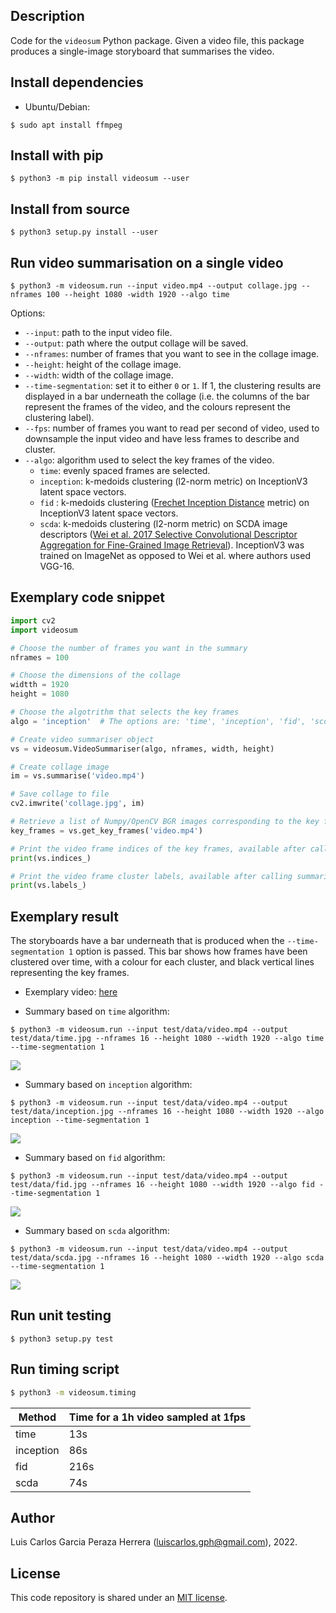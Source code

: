 Description
-----------
Code for the `videosum` Python package. Given a video file, this package produces a single-image storyboard that summarises the video.


Install dependencies
--------------------
* Ubuntu/Debian:
```
$ sudo apt install ffmpeg
```

Install with pip
----------------
```
$ python3 -m pip install videosum --user
```


Install from source
-------------------
```
$ python3 setup.py install --user
```


Run video summarisation on a single video
-----------------------------------------
```
$ python3 -m videosum.run --input video.mp4 --output collage.jpg --nframes 100 --height 1080 -width 1920 --algo time
```
Options:
  * `--input`: path to the input video file.
  * `--output`: path where the output collage will be saved.
  * `--nframes`: number of frames that you want to see in the collage image.
  * `--height`: height of the collage image.
  * `--width`: width of the collage image.
  * `--time-segmentation`: set it to either `0` or `1`. If 1, the clustering results are displayed in a bar underneath the collage (i.e. the columns of the bar represent the frames of the video, and the colours represent the clustering label).
  * `--fps`: number of frames you want to read per second of video, used to downsample the input video and have less frames to describe and cluster.
  * `--algo`: algorithm used to select the key frames of the video.
    * `time`: evenly spaced frames are selected.
    * `inception`: k-medoids clustering (l2-norm metric) on InceptionV3 latent space vectors.
    * `fid` : k-medoids clustering ([Frechet Inception Distance](https://en.wikipedia.org/wiki/Fr%C3%A9chet_inception_distance) metric) on InceptionV3 latent space vectors.
    * `scda`: k-medoids clustering (l2-norm metric) on SCDA image descriptors ([Wei et al. 2017 Selective Convolutional Descriptor Aggregation for Fine-Grained Image Retrieval](https://arxiv.org/abs/1604.04994)). InceptionV3 was trained on ImageNet as opposed to Wei et al. where authors used VGG-16.


Exemplary code snippet
----------------------
```python
import cv2
import videosum

# Choose the number of frames you want in the summary
nframes = 100

# Choose the dimensions of the collage
widtth = 1920
height = 1080

# Choose the algotrithm that selects the key frames
algo = 'inception'  # The options are: 'time', 'inception', 'fid', 'scda'

# Create video summariser object
vs = videosum.VideoSummariser(algo, nframes, width, height)

# Create collage image
im = vs.summarise('video.mp4')

# Save collage to file
cv2.imwrite('collage.jpg', im)

# Retrieve a list of Numpy/OpenCV BGR images corresponding to the key frames of the video
key_frames = vs.get_key_frames('video.mp4')       

# Print the video frame indices of the key frames, available after calling summarise() or get_key_frames()
print(vs.indices_)

# Print the video frame cluster labels, available after calling summarise() or get_key_frames()
print(vs.labels_)
```


Exemplary result
----------------

The storyboards have a bar underneath that is produced when the `--time-segmentation 1` option is passed. 
This bar shows how frames have been clustered over time, with a colour for each cluster, and black vertical lines representing the key frames.

* Exemplary video: [here](https://raw.githubusercontent.com/luiscarlosgph/videosum/main/test/data/video.mp4)

* Summary based on `time` algorithm: 

```
$ python3 -m videosum.run --input test/data/video.mp4 --output test/data/time.jpg --nframes 16 --height 1080 --width 1920 --algo time --time-segmentation 1
```

![](https://github.com/luiscarlosgph/videosum/blob/main/test/data/time.jpg) 

* Summary based on `inception` algorithm:

```
$ python3 -m videosum.run --input test/data/video.mp4 --output test/data/inception.jpg --nframes 16 --height 1080 --width 1920 --algo inception --time-segmentation 1
```

![](https://github.com/luiscarlosgph/videosum/blob/main/test/data/inception.jpg) 

* Summary based on `fid` algorithm:

```
$ python3 -m videosum.run --input test/data/video.mp4 --output test/data/fid.jpg --nframes 16 --height 1080 --width 1920 --algo fid --time-segmentation 1
```

![](https://github.com/luiscarlosgph/videosum/blob/main/test/data/fid.jpg) 

* Summary based on `scda` algorithm:

```
$ python3 -m videosum.run --input test/data/video.mp4 --output test/data/scda.jpg --nframes 16 --height 1080 --width 1920 --algo scda --time-segmentation 1
```

![](https://github.com/luiscarlosgph/videosum/blob/main/test/data/scda.jpg) 


Run unit testing
----------------

```
$ python3 setup.py test
```


Run timing script
-----------------

```bash
$ python3 -m videosum.timing 
```

| Method | Time for a 1h video sampled at 1fps |
| ------ | ----------------------------------- |
| time       | 13s |
| inception  | 86s |
| fid        | 216s |
| scda       | 74s |


Author
------
Luis Carlos Garcia Peraza Herrera (luiscarlos.gph@gmail.com), 2022.


License
-------

This code repository is shared under an [MIT license](https://github.com/luiscarlosgph/videosum/blob/main/LICENSE).

